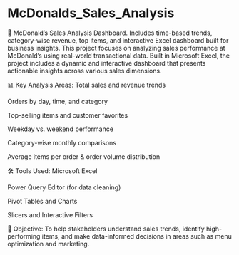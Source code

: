# McDonalds_Sales_Analysis
🍟 McDonald’s Sales Analysis Dashboard. Includes time-based trends, category-wise revenue, top items, and interactive Excel dashboard built for business insights.
This project focuses on analyzing sales performance at McDonald’s using real-world transactional data. Built in Microsoft Excel, the project includes a dynamic and interactive dashboard that presents actionable insights across various sales dimensions.

📊 Key Analysis Areas:
Total sales and revenue trends

Orders by day, time, and category

Top-selling items and customer favorites

Weekday vs. weekend performance

Category-wise monthly comparisons

Average items per order & order volume distribution

🛠️ Tools Used:
Microsoft Excel

Power Query Editor (for data cleaning)

Pivot Tables and Charts

Slicers and Interactive Filters

🎯 Objective:
To help stakeholders understand sales trends, identify high-performing items, and make data-informed decisions in areas such as menu optimization and marketing.
